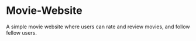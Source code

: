 # Movie-Website

A simple movie website where users can rate and review movies, and follow fellow users.
